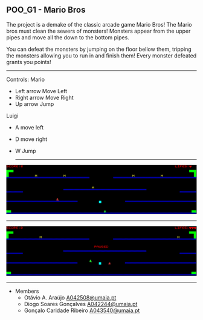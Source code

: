 ## POO_G1 - Mario Bros
The project is a demake of the classic arcade game Mario Bros!
The Mario bros must clean the sewers of monsters! Monsters appear from the upper pipes and move all the down to the bottom pipes.

You can defeat the monsters by jumping on the floor bellow them, tripping the monsters allowing you to run in and finish them! Every monster defeated grants you points!


---------
Controls:
Mario
- Left arrow Move Left
- Right arrow Move Right
- Up arrow Jump

Luigi
- A move left
- D move right
- W Jump

  ---------

![img](https://github.com/Otavio-A/TAG01/blob/master/Docs/Mocks/screenshotgame.png)

---------
![img](https://github.com/Otavio-A/TAG01/blob/master/Docs/Mocks/pausedScreen.png)


---------

- Members
  - Otávio A. Araújo A042508@umaia.pt
  - Diogo Soares Gonçalves A042244@umaia.pt
  - Gonçalo Caridade Ribeiro A043540@umaia.pt
